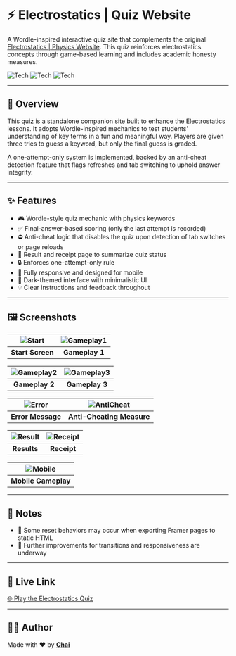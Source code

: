 # ⚡ Electrostatics | Quiz Website

A Wordle-inspired interactive quiz site that complements the original [Electrostatics | Physics Website](https://github.com/ChristianDeoManlangit/electrostatics-physics-website). This quiz reinforces electrostatics concepts through game-based learning and includes academic honesty measures.

![Tech](https://img.shields.io/badge/HTML-e34c26?style=flat)
![Tech](https://img.shields.io/badge/CSS-563d7c?style=flat)
![Tech](https://img.shields.io/badge/JavaScript-f1e05a?style=flat)

---

## 📖 Overview

This quiz is a standalone companion site built to enhance the Electrostatics lessons. It adopts Wordle-inspired mechanics to test students' understanding of key terms in a fun and meaningful way. Players are given three tries to guess a keyword, but only the final guess is graded.

A one-attempt-only system is implemented, backed by an anti-cheat detection feature that flags refreshes and tab switching to uphold answer integrity.

---

## ✨ Features

- 🎮 Wordle-style quiz mechanic with physics keywords  
- ✅ Final-answer-based scoring (only the last attempt is recorded)  
- ⛔ Anti-cheat logic that disables the quiz upon detection of tab switches or page reloads  
- 🧾 Result and receipt page to summarize quiz status  
- 🔒 Enforces one-attempt-only rule  
- 📱 Fully responsive and designed for mobile  
- 🎨 Dark-themed interface with minimalistic UI  
- 💡 Clear instructions and feedback throughout  

---

## 🖼️ Screenshots

| ![Start](https://dummyimage.com/600x400/000/fff&text=Start+Screen) | ![Gameplay1](https://dummyimage.com/600x400/111/fff&text=Gameplay+1) |
|:--:|:--:|
| **Start Screen** | **Gameplay 1** |

| ![Gameplay2](https://dummyimage.com/600x400/222/fff&text=Gameplay+2) | ![Gameplay3](https://dummyimage.com/600x400/333/fff&text=Gameplay+3) |
|:--:|:--:|
| **Gameplay 2** | **Gameplay 3** |

| ![Error](https://dummyimage.com/600x400/444/fff&text=Error+Message) | ![AntiCheat](https://dummyimage.com/600x400/555/fff&text=Anti-Cheat+Measure) |
|:--:|:--:|
| **Error Message** | **Anti-Cheating Measure** |

| ![Result](https://dummyimage.com/600x400/666/fff&text=Result+Page) | ![Receipt](https://dummyimage.com/600x400/777/fff&text=Receipt) |
|:--:|:--:|
| **Results** | **Receipt** |

| ![Mobile](https://dummyimage.com/300x600/888/fff&text=Mobile+Gameplay) |
|:--:|
| **Mobile Gameplay** |

---

## 📝 Notes

- 🔁 Some reset behaviors may occur when exporting Framer pages to static HTML  
- 📲 Further improvements for transitions and responsiveness are underway  

---

## 🔗 Live Link

[🌐 Play the Electrostatics Quiz](https://electrostatics-quiz.vercel.app)

---

## 👨‍💻 Author

Made with ❤️ by [**Chai**](https://github.com/ChristianDeoManlangit)